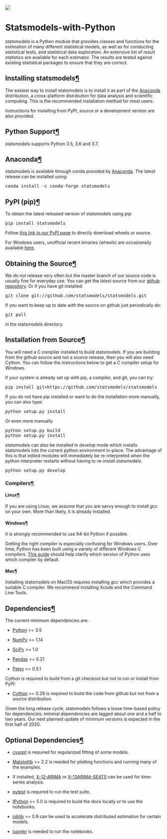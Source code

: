 ![](https://www.statsmodels.org/stable/_images/statsmodels-logo-v2-horizontal.svg)
# Statsmodels-with-Python
statsmodels is a Python module that provides classes and functions for the estimation of many different statistical models, as well as for conducting statistical tests, and statistical data exploration. An extensive list of result statistics are available for each estimator. The results are tested against existing statistical packages to ensure that they are correct. 
<div class="md-content">
          <article class="md-content__inner md-typeset" role="main">
            
  
<span id="install"></span><h1 id="install--page-root">Installing statsmodels<a class="headerlink" href="#install--page-root" title="Permalink to this headline">¶</a></h1>
<p>The easiest way to install statsmodels is to install it as part of the <a class="reference external" href="https://docs.continuum.io/anaconda/">Anaconda</a>
distribution, a cross-platform distribution for data analysis and scientific
computing. This is the recommended installation method for most users.</p>
<p>Instructions for installing from PyPI, source or a development version are also provided.</p>

<h2 id="python-support">Python Support<a class="headerlink" href="#python-support" title="Permalink to this headline">¶</a></h2>
<p>statsmodels supports Python 3.5, 3.6 and 3.7.</p>


<h2 id="id1">Anaconda<a class="headerlink" href="#id1" title="Permalink to this headline">¶</a></h2>
<p>statsmodels is available through conda provided by
<a class="reference external" href="https://www.continuum.io/downloads">Anaconda</a>. The latest release can
be installed using:</p>
<div class="highlight-bash notranslate"><div class="highlight"><pre><span></span>conda install -c conda-forge statsmodels
</pre></div>
</div>


<h2 id="pypi-pip">PyPI (pip)<a class="headerlink" href="#pypi-pip" title="Permalink to this headline">¶</a></h2>
<p>To obtain the latest released version of statsmodels using pip:</p>
<div class="highlight-bash notranslate"><div class="highlight"><pre><span></span>pip install statsmodels
</pre></div>
</div>
<p>Follow <a class="reference external" href="https://pypi.org/project/statsmodels/">this link to our PyPI page</a> to directly
download wheels or source.</p>
<p>For Windows users, unofficial recent binaries (wheels) are occasionally
available <a class="reference external" href="https://www.lfd.uci.edu/~gohlke/pythonlibs/#statsmodels">here</a>.</p>


<h2 id="obtaining-the-source">Obtaining the Source<a class="headerlink" href="#obtaining-the-source" title="Permalink to this headline">¶</a></h2>
<p>We do not release very often but the master branch of our source code is
usually fine for everyday use. You can get the latest source from our
<a class="reference external" href="https://github.com/statsmodels/statsmodels">github repository</a>. Or if you
have git installed:</p>
<div class="highlight-bash notranslate"><div class="highlight"><pre><span></span>git clone git://github.com/statsmodels/statsmodels.git
</pre></div>
</div>
<p>If you want to keep up to date with the source on github just periodically do:</p>
<div class="highlight-bash notranslate"><div class="highlight"><pre><span></span>git pull
</pre></div>
</div>
<p>in the statsmodels directory.</p>


<h2 id="installation-from-source">Installation from Source<a class="headerlink" href="#installation-from-source" title="Permalink to this headline">¶</a></h2>
<p>You will need a C compiler installed to build statsmodels. If you are building
from the github source and not a source release, then you will also need
Cython. You can follow the instructions below to get a C compiler setup for
Windows.</p>
<p>If your system is already set up with pip, a compiler, and git, you can try:</p>
<div class="highlight-bash notranslate"><div class="highlight"><pre><span></span>pip install git+https://github.com/statsmodels/statsmodels
</pre></div>
</div>
<p>If you do not have pip installed or want to do the installation more manually,
you can also type:</p>
<div class="highlight-bash notranslate"><div class="highlight"><pre><span></span>python setup.py install
</pre></div>
</div>
<p>Or even more manually</p>
<div class="highlight-bash notranslate"><div class="highlight"><pre><span></span>python setup.py build
python setup.py install
</pre></div>
</div>
<p>statsmodels can also be installed in <cite>develop</cite> mode which installs statsmodels
into the current python environment in-place. The advantage of this is that
edited modules will immediately be re-interpreted when the python interpreter
restarts without having to re-install statsmodels.</p>
<div class="highlight-bash notranslate"><div class="highlight"><pre><span></span>python setup.py develop
</pre></div>
</div>

<h3 id="compilers">Compilers<a class="headerlink" href="#compilers" title="Permalink to this headline">¶</a></h3>

<h4 id="linux">Linux<a class="headerlink" href="#linux" title="Permalink to this headline">¶</a></h4>
<p>If you are using Linux, we assume that you are savvy enough to install <cite>gcc</cite> on
your own. More than likely, it is already installed.</p>


<h4 id="windows">Windows<a class="headerlink" href="#windows" title="Permalink to this headline">¶</a></h4>
<p>It is strongly recommended to use 64-bit Python if possible.</p>
<p>Getting the right compiler is especially confusing for Windows users. Over time,
Python has been built using a variety of different Windows C compilers.
<a class="reference external" href="https://wiki.python.org/moin/WindowsCompilers">This guide</a> should help
clarify which version of Python uses which compiler by default.</p>


<h4 id="mac">Mac<a class="headerlink" href="#mac" title="Permalink to this headline">¶</a></h4>
<p>Installing statsmodels on MacOS requires installing <cite>gcc</cite> which provides
a suitable C compiler. We recommend installing Xcode and the Command Line
Tools.</p>




<h2 id="dependencies">Dependencies<a class="headerlink" href="#dependencies" title="Permalink to this headline">¶</a></h2>
<p>The current minimum dependencies are:</p>
<ul class="simple">
<li><p><a class="reference external" href="https://www.python.org">Python</a> &gt;= 3.5</p></li>
<li><p><a class="reference external" href="https://www.scipy.org/">NumPy</a> &gt;= 1.14</p></li>
<li><p><a class="reference external" href="https://www.scipy.org/">SciPy</a> &gt;= 1.0</p></li>
<li><p><a class="reference external" href="https://pandas.pydata.org/">Pandas</a> &gt;= 0.21</p></li>
<li><p><a class="reference external" href="https://patsy.readthedocs.io/en/latest/">Patsy</a> &gt;= 0.5.1</p></li>
</ul>
<p>Cython is required to build from a git checkout but not to run or install from PyPI:</p>
<ul class="simple">
<li><p><a class="reference external" href="https://cython.org/">Cython</a> &gt;= 0.29 is required to build the code from
github but not from a source distribution.</p></li>
</ul>
<p>Given the long release cycle, statsmodels follows a loose time-based policy for
dependencies: minimal dependencies are lagged about one and a half to two
years. Our next planned update of minimum versions is expected in the first
half of 2020.</p>


<h2 id="optional-dependencies">Optional Dependencies<a class="headerlink" href="#optional-dependencies" title="Permalink to this headline">¶</a></h2>
<ul class="simple">
<li><p><a class="reference external" href="https://cvxopt.org/">cvxopt</a> is required for regularized fitting of
some models.</p></li>
<li><p><a class="reference external" href="https://matplotlib.org/">Matplotlib</a> &gt;= 2.2 is needed for plotting
functions and running many of the examples.</p></li>
<li><p>If installed, <a class="reference external" href="https://www.census.gov/srd/www/x13as/">X-12-ARIMA</a> or
<a class="reference external" href="https://www.census.gov/srd/www/x13as/">X-13ARIMA-SEATS</a> can be used
for time-series analysis.</p></li>
<li><p><a class="reference external" href="https://docs.pytest.org/en/latest/">pytest</a> is required to run
the test suite.</p></li>
<li><p><a class="reference external" href="https://ipython.org">IPython</a> &gt;= 5.0 is required to build the
docs locally or to use the notebooks.</p></li>
<li><p><a class="reference external" href="http://pythonhosted.org/joblib/">joblib</a> &gt;= 0.9 can be used to accelerate distributed
estimation for certain models.</p></li>
<li><p><a class="reference external" href="https://jupyter.org/">jupyter</a> is needed to run the notebooks.</p></li>
</ul>

